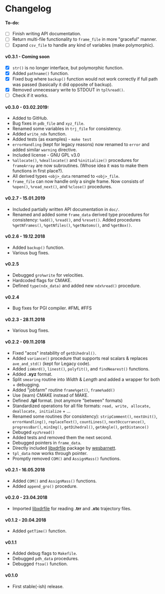 # Changelog

#### To-do:
- [ ] Finish writing API documentation.
- [ ] Return multi-file functionality to `frame_file` in more "graceful" manner.
- [ ] Expand `csv_file` to handle any kind of variables (make polymorphic).

#### v0.3.1 - Coming soon
- [x] `str()` is no longer interface, but polymorphic function.  
- [x] Added `pathname()` function.  
- [x] Fixed bug where `backup()` function would not work correctly if full path was passed (basically it did opposite of backup).  
- [x] Removed unnecessary write to STDOUT in `tpl%read()`.  
- [ ] Check if it works.

#### v0.3.0 - 03.02.2019:
- Added to GitHub.  
- Bug fixes in `pdb_file` and `xyz_file`.  
- Renamed some variables in `trj_file` for consistency.
- Added `write_ndx` function.  
- Added tests (as examples) - `make test`
- `errorHandling` (kept for legacy reasons) now renamed to `error` and added similar `warning` directive.
- Included license - GNU GPL v3.0
- `%allocate()`, `%deallocate()` and `%initialize()` procedures for `frameArray` are now subroutines. (Whose idea it was to make them functions in first place?).
- All derived types `<obj>_data` renamed to `<obj>_file`.
- `frame_file` can now handle only a single frame. Now consists of `%open()`, `%read_next()`, and `%close()` procedures.

#### v0.2.7 - 15.01.2019
- Included partially written API documentation in `doc/`.
- Renamed and added some `frame_data` derived type procedures for consistency: `%add()`, `%read()`, and `%reset()`. Added procedures `%getNframes()`, `%getNfiles()`, `%getNatoms()`, and `%getBox()`.

#### v0.2.6 - 19.12.2018
- Added `backup()` function.
- Various bug fixes.

#### v0.2.5
- Debugged `gro%write` for velocities.
- Hardcoded flags for CMAKE.  
- Defined `type(ndx_data)` and added new `ndx%read()` procedure.

#### v0.2.4
- Bug fixes for PGI compiler. #FML #FFS  

#### v0.2.3 - 28.11.2018
- Various bug fixes.

#### v0.2.2 - 09.11.2018
- Fixed "acos" instability of `getDihedral()`.  
- Added `variance()` procedure that supports real scalars & replaces `ave_and_std()` (kept for Legacy code).  
- Added `isWord()`, `linest()`, `polyfit()`, and `findNearest()` functions.  
- Added **.xyz** format.  
- Split `smearing` routine into *Width* & *Length* and added a wrapper for both + debugging.
- Added "jobfarm" routine `frame%get()`, `frame%add()`  
- Use (learn) CMAKE instead of MAKE.  
- Defined **.tpl** format. (not anymore "between" formats)
- Standardized operations for all file formats: `read, write, allocate, deallocate, initialize` + ...  
- Renamed some routines (for consistency): `stripComment()`, `nextUnit()`, `errorHandling()`, `replaceText()`, `countLines()`, `nextOccurrance()`, `progressBar()`, `minImg()`, `getDihedral()`, `getAngle()`, `getDistance()`
- Debuged `xyz%read()`
- Added tests and removed them the next second.
- Debugged pointers in `frame_data`.
- Directly included [libxdrfile](https://github.com/wesbarnett/libxdrfile) package by [wesbarnett](https://github.com/wesbarnett).  
- `tpl_data` now works through pointer.
- Promptly removed `COM()` and `AssignMass()` functions.

#### v0.2.1 - 16.05.2018
- Added `COM()` and `AssignMass()` functions.
- Added `append_gro()` procedure.

#### v0.2.0 - 23.04.2018
- Imported [libxdrfile](https://github.com/wesbarnett/libxdrfile) for reading **.trr** and **.xtc** trajectory files.

#### v0.1.2 - 20.04.2018
- Added `getTime()` function.  

#### v0.1.1
- Added debug flags to `Makefile`.  
- Debugged `pdh_data` procedures.  
- Debugged `ftoa()` function.  

#### v0.1.0
- First stable(-ish) release.  
